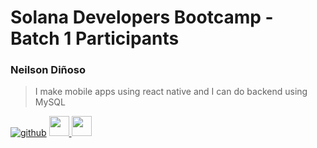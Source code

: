 # Solana Developers Bootcamp - Batch 1 Participants
### Neilson Diñoso
> I make mobile apps using react native and I can do backend using MySQL

[![github](https://github.com/GITHUB_USERNAME.png?size=32)](https://github.com/Kneel-soN)
<a target="_blank" href="https://twitter.com/KneeelsoN">
  <img src="https://raw.githubusercontent.com/dheereshagrwal/colored-icons/master/svg/twitter-rounded-square.svg" height="32" />
</a>
<a target="_blank" href="https://www.linkedin.com/in/neilson-di%C3%B1oso-8516b4289/">
  <img src="https://raw.githubusercontent.com/dheereshagrwal/colored-icons/master/svg/linkedin.svg" height="32" />
</a>